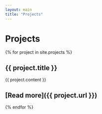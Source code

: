 ```yaml
---
layout: main
title: "Projects"
---
```


# Projects

{% for project in site.projects %}
## {{ project.title }}
{{ project.content }}

[Read more]({{ project.url }})
---
{% endfor %}

